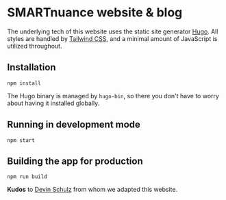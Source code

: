 # SMARTnuance website & blog

The underlying tech of this website uses the static site generator [Hugo](https://gohugo.io/). All styles are handled by [Tailwind CSS](https://tailwindcss.com), and a minimal amount of JavaScript is utilized throughout. 

## Installation
```shell
npm install
```
The Hugo binary is managed by `hugo-bin`, so there you don't have to worry about having it installed globally.

## Running in development mode
```shell
npm start
```

## Building the app for production
```shell
npm run build
```

**Kudos** to [Devin Schulz](https://github.com/devinschulz/blog) from whom we adapted this website.